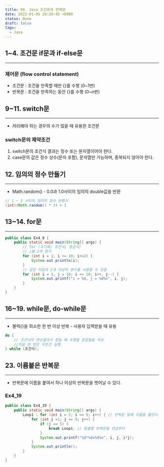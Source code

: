 ```yaml
---
title: 04. Java 조건문과 반복문
date: 2022-01-05 20:20:45 +0900
status: Done
draft: false
tags:
  - Java
---
```

## 1~4. 조건문 if문과 if-else문
---
### 제어문 (flow control statement)
- 조건문 : 조건을 만족할 때만 {}를 수행 (0~1번)
- 반복문 : 조건을 만족하는 동안 {}를 수행 (0~n번)

## 9~11. switch문
---
- 처리해야 하는 경우의 수가 많을 때 유용한 조건문
### switch문의 제약조건
1. switch문의 조건식 결과는 정수 또는 문자열이어야 한다.
2. case문의 값은 정수 상수(문자 포함), 문자열만 가능하며, 중복되지 않아야 한다.

## 12. 임의의 정수 만들기
---
- Math.random() - 0.0과 1.0사이의 임의의 double값을 반환

```java
// 1 ~ 3 사이의 임의의 정수 반환식
(int)(Math.random() * 3) + 1
```

## 13~14. for문
---
```java
public class Ex4_8 {
	public static void main(String[] args) {
		// for (초기화; 조건식; 증감식)
		// i를 2씩 증가
		for (int i = 1; i <= 10; i+=2) {
			System.out.println(i);
		}
		// 같은 타입의 2개 이상의 변수를 사용할 수 있음
		for (int i = 1, j = 10; i <= 10; i++, j--) {
			System.out.printf("i = %d, j = %d%n", i, j);
		}
	}
}
```

## 16~19. while문, do-while문
---
- 블럭{}을 최소한 한 번 이상 반복 - 사용자 입력받을 때 유용
```java
do {
	// 조건식의 연산결과가 참일 때 수행될 문장들을 작성
	//처음 한 번은 무조건 실행
} while (조건식);
```

## 23. 이름붙은 반복문
---
- 반복문에 이름을 붙여서 하나 이상의 반복문을 벗어날 수 있다.

### Ex4_19
```java
public class Ex4_19 {
	public static void main(String[] args) {
		Loop1 : for (int i = 2; i <= 9; i++) { // 반복문 앞에 이름을 붙인다
			for (int j =1; j <= 9; j++) {
				if (j == 5) {
					break Loop1; // 탈출할 반복문을 언급한다
				}
				System.out.printf("%d*%d=%d%n", i, j, i*j);
			}
			System.out.println();
		}
	}
}
```
